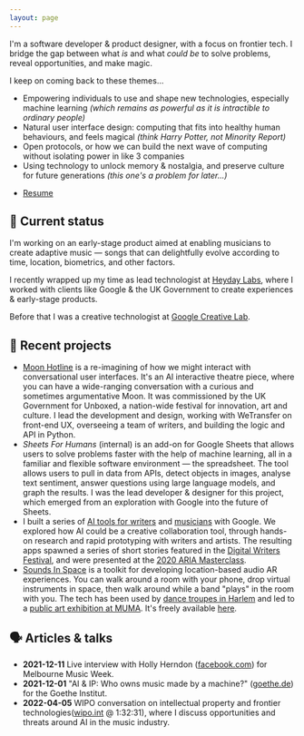 ```yaml
---
layout: page
---
```


I'm a software developer &amp; product designer, with a focus on frontier tech. I bridge the
gap between what *is* and what *could be* to solve problems, reveal opportunities, and make magic.

I keep on coming back to these themes...

- Empowering individuals to use and shape new technologies, especially
  machine learning *(which remains as powerful as it is
  intractible to ordinary people)*
- Natural user interface design: computing that fits into healthy
  human behaviours, and feels magical *(think Harry Potter, not Minority
  Report)*
- Open protocols, or how we can build the next wave of computing without isolating
  power in like 3 companies
- Using technology to unlock memory &amp; nostalgia, and preserve culture for
  future generations *(this one's a problem for later...)*

<ul class="files">
  <li><a href="{{config.cdnUrl}}/rupert-resume-jun2022.pdf" download>Resume</a></li>
</ul>

## <span class="emoji">🔮</span> Current status

I'm working on an early-stage product aimed at enabling musicians to create
adaptive music &mdash; songs that can delightfully evolve according to time, location,
biometrics, and other factors.

I recently wrapped up my time as lead technologist at
<a href="https://heydaylabs.co" target="_blank">Heyday Labs</a>, where I
worked with clients like Google &amp; the UK Government to create experiences
&amp; early-stage products.

Before that I was a creative technologist at
<a href="https://experiments.withgoogle.com/search?q=google%20creative%20lab"
target="_blank">Google Creative Lab</a>.

## <span class="emoji">📓</span> Recent projects

- <a href="https://moonhotline.tourdemoon.com" target="_blank">Moon Hotline</a> is a re-imagining of how we
  might interact with conversational user interfaces. It's an AI interactive
  theatre piece, where you can have a wide-ranging conversation with a
  curious and sometimes argumentative Moon. It was commissioned by
  the UK Government for Unboxed, a nation-wide festival for innovation, art and
  culture. I lead the development and design, working with WeTransfer on front-end
  UX, overseeing a team of writers, and building the logic and API in Python.
- *Sheets For Humans* (internal) is an add-on for Google Sheets that allows users to solve
  problems faster with the help of machine learning, all in a familiar and
  flexible software
  environment &mdash; the spreadsheet. The tool allows users to pull in data from
  APIs, detect objects in images, analyse text sentiment, answer questions using
  large language models, and graph the results. I
  was the lead developer & designer for this project, which emerged from an
  exploration with Google into the future of Sheets.
- I built a series of [AI tools for
  writers](https://experiments.withgoogle.com/collection/aiwriting) and
  [musicians](https://www.youtube.com/watch?v=MbKsRJ5MsnA) with Google. We explored how
  AI could be a creative collaboration tool, through
  hands-on research and rapid prototyping with writers and artists. The
  resulting apps spawned a
  series of short stories featured in the [Digital Writers
  Festival](https://2019.digitalwritersfestival.com/event/creativity-inside-the-machine/),
  and were presented at the [2020 ARIA
  Masterclass](https://www.aria.com.au/awards/news/aria-masterclass-machine-learning-ai-music).
- [Sounds In Space](https://experiments.withgoogle.com/sounds-in-space) is a toolkit for developing location-based audio AR experiences. You can walk around a room with your phone, drop virtual instruments in space, then walk around while a band "plays" in the room with you. The tech has been used by [dance troupes in Harlem](https://heidilatskydance.org/displayed) and led to a [public art exhibition at MUMA](https://vimeo.com/393792407). It's freely available [here](https://github.com/googlecreativelab/sounds-in-space).


## <span class="emoji">🗣</span> Articles & talks

- **2021-12-11** Live interview with Holly Herndon
(<a href="https://www.facebook.com/watch/live/?ref=watch_permalink&v=431296195362579">facebook.com</a>)
  for Melbourne Music Week.
- **2021-12-01** "AI & IP: Who owns music made by a machine?"
(<a
href="https://www.goethe.de/prj/k40/en/mus/machine-music.html">goethe.de</a>)
for the Goethe Institut.
- **2022-04-05** WIPO conversation on intellectual property and frontier
  technologies(<a
  href="https://c.connectedviews.com/05/SitePlayer/wipo?session=115052&starttime=4709">wipo.int</a>
  @ 1:32:31), where I discuss opportunities and threats around AI in the music
  industry.